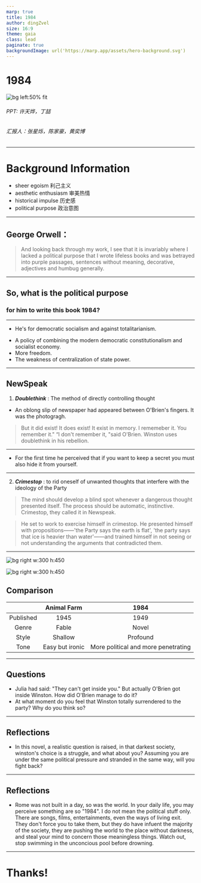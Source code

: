 ```yaml
---
marp: true
title: 1984
author: dingZvel
size: 16:9
theme: gaia
class: lead
paginate: true
backgroundImage: url('https://marp.app/assets/hero-background.svg')
---
```


# __1984__

![bg left:50% fit](https://www.matsuoka-office.com/wp/wp-content/uploads/2020/10/1984-Big-Brother.jpg)
###### PPT: 许天烨，丁喆
###### 汇报人：张星烁，陈家豪，黄奕博

---

# Background Information

- sheer egoism 利己主义
- aesthetic enthusiasm 审美热情
- historical impulse 历史感
- political purpose 政治意图

---

## George Orwell：
> And looking back through my work, I see that it is invariably where I lacked a political purpose that I wrote lifeless books and was betrayed into purple passages, sentences without meaning, decorative, adjectives and humbug generally.

---

## So, what is the political purpose
### for him to write this book 1984?

---
- He's for democratic socialism and against totalitarianism. 
* A policy of combining the modern democratic constitutionalism and socialist economy. 
* More freedom.
* The weakness of centralization of state power.

---
## NewSpeak
1. _**Doublethink**_ : The method of directly controlling thought
- An oblong slip of newspaper had appeared between O'Brien's fingers. It was the photogragh.
> But it did exist! It does exist! It exist in memory. I rememeber it. You remember it."
> “I don't remember it, "said O'Brien.
> Winston uses doublethink in his rebellion.

---

- For the first time he perceived that if you want to keep a secret you must also hide it from yourself.

---

2. _**Crimestop**_ : to rid oneself of unwanted thoughts that interfere with the ideology of the Party
> The mind should develop a blind spot whenever a dangerous thought presented itself. The process should be automatic, instinctive. Crimestop, they called it in Newspeak.


> He set to work to exercise himself in crimestop. He presented himself with propositions——'the Party says the earth is flat', 'the party says that ice is heavier than water'——and trained himself in not seeing or not understanding the arguments that contradicted them.

---
![bg right w:300 h:450](https://www.barringtonstoke.co.uk/wp-content/uploads/2020/12/9781781129692.jpg)

![bg right w:300 h:450](https://i.pinimg.com/originals/0d/2c/09/0d2c0915b3c86c8ac0680f3f6c88731d.jpg)
## Comparison
| | Animal Farm | 1984 |
|:----:|:-----:| :----: |
| Published | 1945 | 1949 |
| Genre | Fable | Novel |
| Style | Shallow | Profound|
| Tone | Easy but ironic | More political and more penetrating|

---

## Questions
* Julia had said: "They can't get inside you." But actually O'Brien got inside Winston. How did O'Brien manage to do it?
* At what moment do you feel that Winston totally surrendered to the party? Why do you think so?

---

## Reflections
- In this novel, a realistic question is raised, in that darkest society, winston's choice is a struggle, and what about you? Assuming you are under the same political pressure and stranded in the same way, will you fight back?

---
## Reflections
- Rome was not built in a day, so was the world. In your daily life, you may perceive something are so "1984". I do not mean the political stuff only. There are songs, films, entertainments, even the ways of living exit. They don't force you to take them, but they do have infuent the majority of the society, they are pushing the world to the place without darkness, and steal your mind to concern those meaningless things. Watch out, stop swimming in the unconcious pool before drowning.

---
# Thanks!
